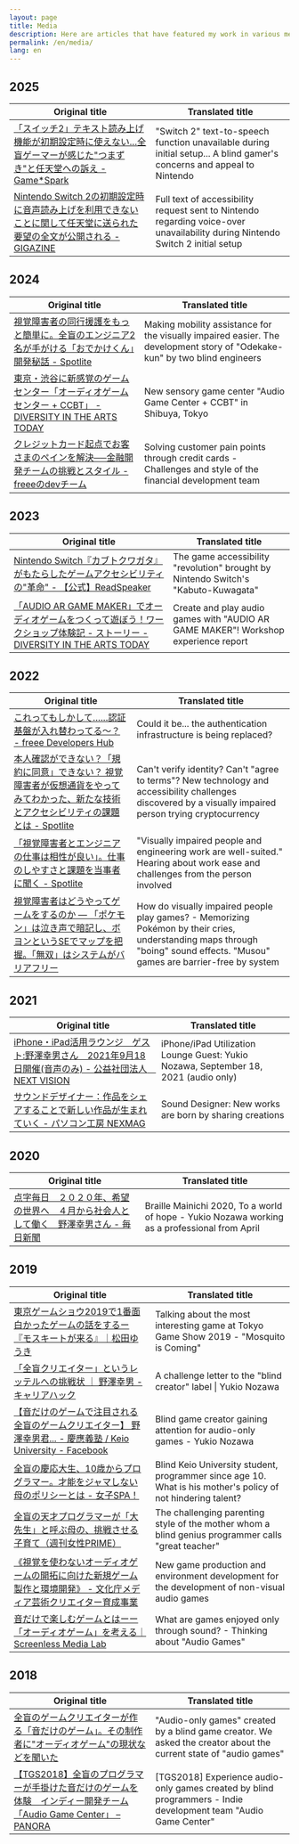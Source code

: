 ```yaml
---
layout: page
title: Media
description: Here are articles that have featured my work in various media outlets.
permalink: /en/media/
lang: en
---
```


## 2025

| Original title | Translated title |
|---|---|
| [「スイッチ2」テキスト読み上げ機能が初期設定時に使えない…全盲ゲーマーが感じた"つまずき"と任天堂への訴え - Game*Spark](https://www.gamespark.jp/article/2025/07/05/154732.html) | "Switch 2" text-to-speech function unavailable during initial setup... A blind gamer's concerns and appeal to Nintendo |
| [Nintendo Switch 2の初期設定時に音声読み上げを利用できないことに関して任天堂に送られた要望の全文が公開される - GIGAZINE](https://gigazine.net/news/20250704-nintendo-switch-2-accessibility/) | Full text of accessibility request sent to Nintendo regarding voice-over unavailability during Nintendo Switch 2 initial setup |

## 2024

| Original title | Translated title |
|---|---|
| [視覚障害者の同行援護をもっと簡単に。全盲のエンジニア2名が手がける「おでかけくん」開発秘話 - Spotlite](https://spot-lite.jp/odekakekun-interview/) | Making mobility assistance for the visually impaired easier. The development story of "Odekake-kun" by two blind engineers |
| [東京・渋谷に新感覚のゲームセンター「オーディオゲームセンター + CCBT」 - DIVERSITY IN THE ARTS TODAY](https://www.diversity-in-the-arts.jp/news/46017) | New sensory game center "Audio Game Center + CCBT" in Shibuya, Tokyo |
| [クレジットカード起点でお客さまのペインを解決──金融開発チームの挑戦とスタイル - freeeのdevチーム](https://www.wantedly.com/companies/freee/post_articles/899110) | Solving customer pain points through credit cards - Challenges and style of the financial development team |

## 2023

| Original title | Translated title |
|---|---|
| [Nintendo Switch『カブトクワガタ』がもたらしたゲームアクセシビリティの"革命" - 【公式】ReadSpeaker](https://readspeaker.jp/news/2023-08-25/) | The game accessibility "revolution" brought by Nintendo Switch's "Kabuto-Kuwagata" |
| [「AUDIO AR GAME MAKER」でオーディオゲームをつくって遊ぼう！ワークショップ体験記 - ストーリー - DIVERSITY IN THE ARTS TODAY](https://www.diversity-in-the-arts.jp/stories/41505) | Create and play audio games with "AUDIO AR GAME MAKER"! Workshop experience report |

## 2022

| Original title | Translated title |
|---|---|
| [これってもしかして……認証基盤が入れ替わってる〜？ - freee Developers Hub](https://developers.freee.co.jp/entry/replace-of-authentication) | Could it be... the authentication infrastructure is being replaced? |
| [本人確認ができない？「規約に同意」できない？ 視覚障害者が仮想通貨をやってみてわかった、新たな技術とアクセシビリティの課題とは - Spotlite](https://spot-lite.jp/kasotsuka/) | Can't verify identity? Can't "agree to terms"? New technology and accessibility challenges discovered by a visually impaired person trying cryptocurrency |
| [「視覚障害者とエンジニアの仕事は相性が良い」。仕事のしやすさと課題を当事者に聞く - Spotlite](https://spot-lite.jp/zenmou-system-engineer/) | "Visually impaired people and engineering work are well-suited." Hearing about work ease and challenges from the person involved |
| [視覚障害者はどうやってゲームをするのか ― 「ポケモン」は泣き声で暗記し、ボヨンというSEでマップを把握。「無双」はシステムがバリアフリー](https://news.denfaminicogamer.jp/kikakuthetower/220728d) | How do visually impaired people play games? - Memorizing Pokémon by their cries, understanding maps through "boing" sound effects. "Musou" games are barrier-free by system |

## 2021

| Original title | Translated title |
|---|---|
| [iPhone・iPad活用ラウンジ　ゲスト:野澤幸男さん　2021年9月18日開催(音声のみ) - 公益社団法人　NEXT VISION](https://nextvision.or.jp/iphone%E3%83%BBipad%E6%B4%BB%E7%94%A8%E3%83%A9%E3%82%A6%E3%83%B3%E3%82%B8%E3%80%80%E3%82%B2%E3%82%B9%E3%83%88%E9%87%8E%E6%BE%A4%E5%B9%B8%E7%94%B7%E3%81%95%E3%82%93%E3%80%802021%E5%B9%B49%E6%9C%8818/) | iPhone/iPad Utilization Lounge Guest: Yukio Nozawa, September 18, 2021 (audio only) |
| [サウンドデザイナー：作品をシェアすることで新しい作品が生まれていく - パソコン工房 NEXMAG](https://www.pc-koubou.jp/magazine/47724) | Sound Designer: New works are born by sharing creations |

## 2020

| Original title | Translated title |
|---|---|
| [点字毎日　２０２０年、希望の世界へ　４月から社会人として働く　野澤幸男さん - 毎日新聞](https://mainichi.jp/articles/20200102/ddw/090/040/009000c) | Braille Mainichi 2020, To a world of hope - Yukio Nozawa working as a professional from April |

## 2019

| Original title | Translated title |
|---|---|
| [東京ゲームショウ2019で1番面白かったゲームの話をするー『モスキートが来る』｜松田ゆうき](https://note.com/yukinote222/n/nad3118555a2e) | Talking about the most interesting game at Tokyo Game Show 2019 - "Mosquito is Coming" |
| [「全盲クリエイター」というレッテルへの挑戦状 ｜ 野澤幸男 - キャリアハック](https://careerhack.en-japan.com/report/detail/1267) | A challenge letter to the "blind creator" label \| Yukio Nozawa |
| [【音だけのゲームで注目される全盲のゲームクリエイター】 野澤幸男君... - 慶應義塾 / Keio University - Facebook](https://www.facebook.com/KeioUniversity/posts/%E9%9F%B3%E3%81%A0%E3%81%91%E3%81%AE%E3%82%B2%E3%83%BC%E3%83%A0%E3%81%A7%E6%B3%A8%E7%9B%AE%E3%81%95%E3%82%8C%E3%82%8B%E5%85%A8%E7%9B%B2%E3%81%AE%E3%82%B2%E3%83%BC%E3%83%A0%E3%82%AF%E3%83%AA%E3%82%A8%E3%82%A4%E3%82%BF%E3%83%BC%E9%87%8E%E6%BE%A4%E5%B9%B8%E7%94%B7%E5%90%9B-%E7%92%B0%E5%A2%83%E6%83%85%E5%A0%B1%E5%AD%A6%E9%83%A84%E5%B9%B4%E6%98%A8%E5%B9%B4%E3%81%AE%E6%9D%B1%E4%BA%AC%E3%82%B2%E3%83%BC%E3%83%A0%E3%82%B7%E3%83%A7%E3%82%A6%E5%8D%83%E8%91%89%E5%B9%95%E5%BC%B5%E3%83%A1%E3%83%83%E3%82%BB%E3%81%A7%E8%A9%B1%E9%A1%8C%E3%81%A8%E3%81%AA%E3%81%A3%E3%81%9F%E7%94%BB%E9%9D%A2%E3%81%AE%E3%81%AA%E3%81%84%E9%9F%B3%E3%81%A0%E3%81%91%E3%81%AE%E3%82%B2%E3%83%BC%E3%83%A0scre/2694904760529652/) | Blind game creator gaining attention for audio-only games - Yukio Nozawa |
| [全盲の慶応大生、10歳からプログラマー。才能をジャマしない母のポリシーとは - 女子SPA！](https://joshi-spa.jp/877853) | Blind Keio University student, programmer since age 10. What is his mother's policy of not hindering talent? |
| [全盲の天才プログラマーが「大先生」と呼ぶ母の、挑戦させる子育て（週刊女性PRIME）](https://news.line.me/detail/oa-shujoprime/e2ebbf44ad30) | The challenging parenting style of the mother whom a blind genius programmer calls "great teacher" |
| [《視覚を使わないオーディオゲームの開拓に向けた新規ゲーム製作と環境開発》 - 文化庁メディア芸術クリエイター育成事業](https://creators.j-mediaarts.jp/project/audiogame) | New game production and environment development for the development of non-visual audio games |
| [音だけで楽しむゲームとはーー「オーディオゲーム」を考える｜Screenless Media Lab](https://note.com/screenless/n/nabd5880a6f71) | What are games enjoyed only through sound? - Thinking about "Audio Games" |

## 2018

| Original title | Translated title |
|---|---|
| [全盲のゲームクリエイターが作る「音だけのゲーム」。その制作者に"オーディオゲーム"の現状などを聞いた](https://www.4gamer.net/games/999/G999901/20181002079/) | "Audio-only games" created by a blind game creator. We asked the creator about the current state of "audio games" |
| [【TGS2018】全盲のプログラマーが手掛けた音だけのゲームを体験　インディー開発チーム「Audio Game Center」 – PANORA](https://panora.tokyo/panora.tokyo/75381/HPC-index.html) | [TGS2018] Experience audio-only games created by blind programmers - Indie development team "Audio Game Center" |